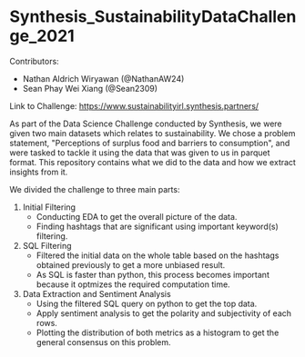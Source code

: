 # Synthesis_SustainabilityDataChallenge_2021

Contributors:
- Nathan Aldrich Wiryawan (@NathanAW24)
- Sean Phay Wei Xiang (@Sean2309)

Link to Challenge:
https://www.sustainabilityirl.synthesis.partners/

As part of the Data Science Challenge conducted by Synthesis, we were given two main datasets which relates to sustainability. We chose a problem statement, "Perceptions of surplus food and barriers to consumption", and were tasked to tackle it using the data that was given to us in parquet format. This repository contains what we did to the data and how we extract insights from it.

We divided the challenge to three main parts:
1. Initial Filtering
   - Conducting EDA to get the overall picture of the data.
   - Finding hashtags that are significant using important keyword(s) filtering.
2. SQL Filtering
   - Filtered the initial data on the whole table based on the hashtags obtained previously to get a more unbiased result.
   - As SQL is faster than python, this process becomes important because it optmizes the required computation time.
3. Data Extraction and Sentiment Analysis
   - Using the filtered SQL query on python to get the top data.
   - Apply sentiment analysis to get the polarity and subjectivity of each rows.
   - Plotting the distribution of both metrics as a histogram to get the general consensus on this problem.

